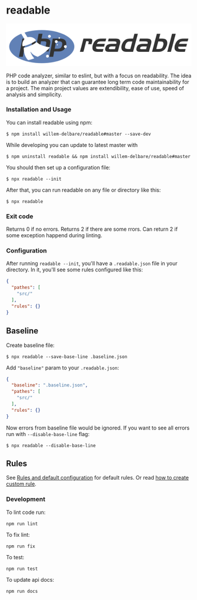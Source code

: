 # readable

![readable](docs/logo.png)

PHP code analyzer, similar to eslint, but with a focus on readability. The idea is to build an analyzer that can guarantee long term code maintainability for a project. The main project values are extendibility, ease of use, speed of analysis and simplicity.

### Installation and Usage

You can install readable using npm:

    $ npm install willem-delbare/readable#master --save-dev

While developing you can update to latest master with

    $ npm uninstall readable && npm install willem-delbare/readable#master

You should then set up a configuration file:

    $ npx readable --init

After that, you can run readable on any file or directory like this:

    $ npx readable

### Exit code

Returns 0 if no errors. Returns 2 if there are some rrors. Can return 2 if some
exception happend during linting.

### Configuration

After running `readable --init`, you'll have a `.readable.json` file in your directory. In it, you'll see some rules configured like this:

```JSON
{
  "pathes": [
    "src/"
  ],
  "rules": {}
}
```
## Baseline

Create baseline file:

    $ npx readable --save-base-line .baseline.json

Add `"baseline"` param to your `.readable.json`:

```JSON
{
  "baseline": ".baseline.json",
  "pathes": [
    "src/"
  ],
  "rules": {}
}
```

Now errors from baseline file would be ignored. If you want to see all errors run
with `--disable-base-line` flag:

    $ npx readable --disable-base-line

## Rules

See [Rules and default configuration](docs/rules.md) for default rules.
Or read [how to create custom rule](docs/add-rule.md).

### Development

To lint code run:

    npm run lint

To fix lint:

    npm run fix

To test:

    npm run test

To update api docs:

    npm run docs


